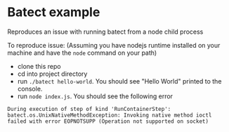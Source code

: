 # Batect example

Reproduces an issue with running batect from a node child process

To reproduce issue:
(Assuming you have nodejs runtime installed on your machine and have the `node` command on your path)

- clone this repo
- cd into project directory
- run `./batect hello-world`. You should see "Hello World" printed to the console.
- run `node index.js`. You should see the following error

```During execution of step of kind 'RunContainerStep': batect.os.UnixNativeMethodException: Invoking native method ioctl failed with error EOPNOTSUPP (Operation not supported on socket)```